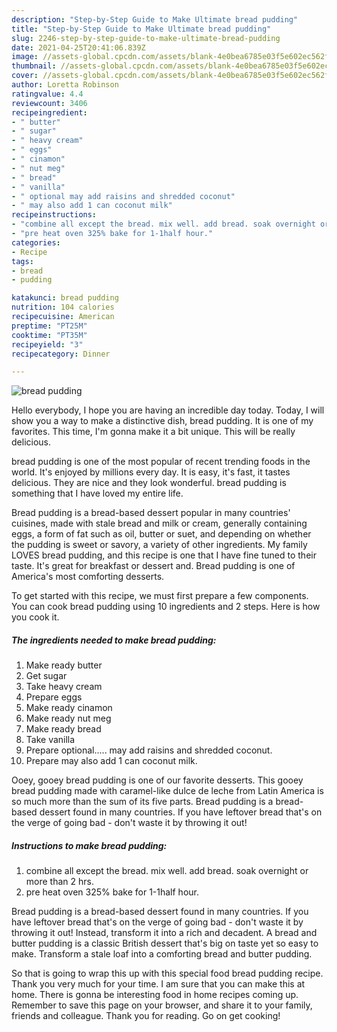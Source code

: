 ```yaml
---
description: "Step-by-Step Guide to Make Ultimate bread pudding"
title: "Step-by-Step Guide to Make Ultimate bread pudding"
slug: 2246-step-by-step-guide-to-make-ultimate-bread-pudding
date: 2021-04-25T20:41:06.839Z
image: //assets-global.cpcdn.com/assets/blank-4e0bea6785e03f5e602ec562f230caae08da540cada707380b4fe1bbebba43da.png
thumbnail: //assets-global.cpcdn.com/assets/blank-4e0bea6785e03f5e602ec562f230caae08da540cada707380b4fe1bbebba43da.png
cover: //assets-global.cpcdn.com/assets/blank-4e0bea6785e03f5e602ec562f230caae08da540cada707380b4fe1bbebba43da.png
author: Loretta Robinson
ratingvalue: 4.4
reviewcount: 3406
recipeingredient:
- " butter"
- " sugar"
- " heavy cream"
- " eggs"
- " cinamon"
- " nut meg"
- " bread"
- " vanilla"
- " optional may add raisins and shredded coconut"
- " may also add 1 can coconut milk"
recipeinstructions:
- "combine all except the bread. mix well. add bread. soak overnight or more than 2 hrs."
- "pre heat oven 325% bake for 1-1half hour."
categories:
- Recipe
tags:
- bread
- pudding

katakunci: bread pudding 
nutrition: 104 calories
recipecuisine: American
preptime: "PT25M"
cooktime: "PT35M"
recipeyield: "3"
recipecategory: Dinner

---
```



![bread pudding](//assets-global.cpcdn.com/assets/blank-4e0bea6785e03f5e602ec562f230caae08da540cada707380b4fe1bbebba43da.png)

Hello everybody, I hope you are having an incredible day today. Today, I will show you a way to make a distinctive dish, bread pudding. It is one of my favorites. This time, I'm gonna make it a bit unique. This will be really delicious.

bread pudding is one of the most popular of recent trending foods in the world. It's enjoyed by millions every day. It is easy, it's fast, it tastes delicious. They are nice and they look wonderful. bread pudding is something that I have loved my entire life.

Bread pudding is a bread-based dessert popular in many countries&#39; cuisines, made with stale bread and milk or cream, generally containing eggs, a form of fat such as oil, butter or suet, and depending on whether the pudding is sweet or savory, a variety of other ingredients. My family LOVES bread pudding, and this recipe is one that I have fine tuned to their taste. It&#39;s great for breakfast or dessert and. Bread pudding is one of America&#39;s most comforting desserts.


To get started with this recipe, we must first prepare a few components. You can cook bread pudding using 10 ingredients and 2 steps. Here is how you cook it.

<!--inarticleads1-->

##### The ingredients needed to make bread pudding:

1. Make ready  butter
1. Get  sugar
1. Take  heavy cream
1. Prepare  eggs
1. Make ready  cinamon
1. Make ready  nut meg
1. Make ready  bread
1. Take  vanilla
1. Prepare  optional..... may add raisins and shredded coconut.
1. Prepare  may also add 1 can coconut milk.


Ooey, gooey bread pudding is one of our favorite desserts. This gooey bread pudding made with caramel-like dulce de leche from Latin America is so much more than the sum of its five parts. Bread pudding is a bread-based dessert found in many countries. If you have leftover bread that&#39;s on the verge of going bad - don&#39;t waste it by throwing it out! 

<!--inarticleads2-->

##### Instructions to make bread pudding:

1. combine all except the bread. mix well. add bread. soak overnight or more than 2 hrs.
1. pre heat oven 325% bake for 1-1half hour.


Bread pudding is a bread-based dessert found in many countries. If you have leftover bread that&#39;s on the verge of going bad - don&#39;t waste it by throwing it out! Instead, transform it into a rich and decadent. A bread and butter pudding is a classic British dessert that&#39;s big on taste yet so easy to make. Transform a stale loaf into a comforting bread and butter pudding. 

So that is going to wrap this up with this special food bread pudding recipe. Thank you very much for your time. I am sure that you can make this at home. There is gonna be interesting food in home recipes coming up. Remember to save this page on your browser, and share it to your family, friends and colleague. Thank you for reading. Go on get cooking!
